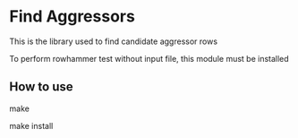 # Find Aggressors

This is the library used to find candidate aggressor rows

To perform rowhammer test without input file, this module must be installed 

## How to use
make

make install

